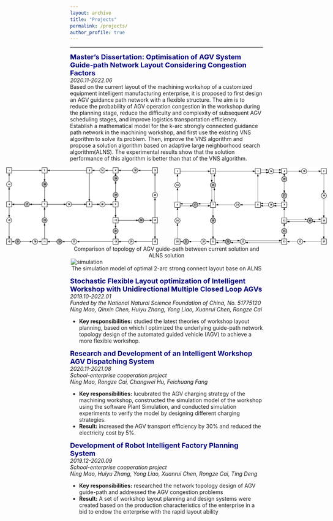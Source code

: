 ```yaml
---
layout: archive
title: "Projects"
permalink: /projects/
author_profile: true
---
```


<!-- {% if author.googlescholar %}
  You can also find my articles on <u><a href="{{author.googlescholar}}">my Google Scholar profile</a>.</u>
{% endif %}

{% include base_path %}

{% for post in site.publications reversed %}
  {% include archive-single.html %}
{% endfor %} -->

-----  
<b><font font size='4.8' color='navy'>Master’s Dissertation: Optimisation of AGV System Guide-path Network Layout Considering Congestion Factors</font></b>  
_2020.11-2022.06_  
Based on the current layout of the machining workshop of a customized equipment intelligent manufacturing enterprise, it is proposed to first design an AGV guidance path network with a flexible structure. The aim is to reduce the probability of AGV operation congestion in the workshop during the planning stage, reduce the difficulty and complexity of subsequent AGV scheduling stages, and improve logistics transportation efficiency.  
Establish a mathematical model for the k-arc strongly connected guidance path network in the machining workshop, and first use the existing VNS algorithm to solve its problem. Then, improve the VNS algorithm and propose a solution algorithm based on adaptive large neighborhood search algorithm(ALNS). The experimental results show that the solution performance of this algorithm is better than that of the VNS algorithm.  

<style>
  .center{
      display:block;
      margin:auto;    
          }
  img[alt="current"]{width:400px;}
  img[alt="ALNS"]{width:400px;}
  img[alt="simulation"]{width:500px;}
  .image-container {
    display: flex;
    justify-content: center;
  }

  .image-container img {
    margin: 0 20px; /* 可以调整图片之间的间距 */
  }
</style>

<div class="image-container">
  <img src="../images/current_AGV_network.png" alt="current"/>
  <img src="../images/ALNS.png" alt="current"/>
</div>
<center>Comparison of topology of AGV guide-path between current solution and ALNS solution</center>  

<img src="../images/Simulation.png" alt="simulation" class="center">
<center>The simulation model of optimal 2-arc strong connect layout base on ALNS</center>

   

<b><font font size='4.8' color='navy'>Stochastic Flexible Layout optimization of Intelligent Workshop with Unidirectional Multiple Closed Loop AGVs</font></b>  
_2019.10-2022.01_  
_Funded by the National Natural Science Foundation of China, No. 51775120_  
_Ning Mao, Qinxin Chen, Huiyu Zhang, Yong Liao, Xuanrui Chen, Rongze Cai_
* **Key responsibilities:** studied the latest theories of workshop layout planning, based on which I optimized the underlying guide-path network topology design of the automated guided vehicle (AGV) to achieve a more flexible workshop.

<b><font font size='4.8' color='navy'>Research and Development of an Intelligent Workshop AGV Dispatching System</font></b>  
_2020.11-2021.08_  
_School-enterprise cooperation project_  
_Ning Mao, Rongze Cai, Changwei Hu, Feichuang Fang_
* **Key responsibilities:** lucubrated the AGV charging strategy of the machining workshop, constructed the simulation model of the workshop using the software Plant Simulation, and conducted simulation experiments to verify the model by designing different charging strategies.  
* **Result:** increased the AGV transport efficiency by 30% and reduced the electricity cost by 5%.  

<b><font font size='4.8' color='navy'>Development of Robot Intelligent Factory Planning System</font></b>  
_2019.12-2020.09_  
_School-enterprise cooperation project_  
_Ning Mao, Huiyu Zhang, Yong Liao, Xuanrui Chen, Rongze Cai, Ting Deng_  
* **Key responsibilities:** researched the network topology design of AGV guide-path and addressed the AGV congestion problems
* **Result:** A set of workshop layout planning and design systems were created based on the production characteristics of the enterprise in a bid to endow the enterprise with the rapid layout ability
